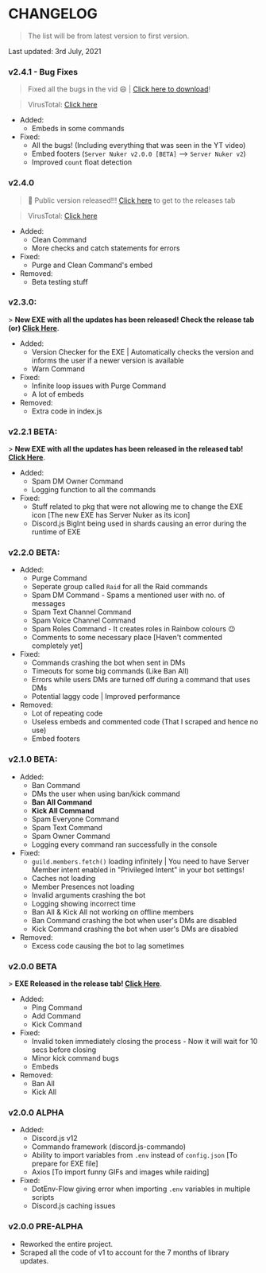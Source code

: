 # CHANGELOG

> The list will be from latest version to first version.

Last updated: 3rd July, 2021

### v2.4.1 - Bug Fixes

> Fixed all the bugs in the vid 😄 | [Click here to download](https://github.com/TechVevo/Server-Nuker/releases/tag/v2.4.1)!

> VirusTotal: [Click here](https://www.virustotal.com/gui/file/6b0d77c906e501fcbb2c61180e2cd08677bcbd4dd2781874bef819185dee953a/detection)

- Added:
  - Embeds in some commands
- Fixed:
  - All the bugs! (Including everything that was seen in the YT video)
  - Embed footers (`Server Nuker v2.0.0 [BETA]` --> `Server Nuker v2`)
  - Improved `count` float detection


### v2.4.0
> 🎉 Public version released!!! [Click here](https://github.com/TechVevo/Server-Nuker/releases/tag/v2.4.0) to get to the releases tab

> VirusTotal: [Click here](https://www.virustotal.com/gui/file/443bce4f3819a546606c1454317814e1f1f943ca5203ca1b7ea0339c13360778/detection)

- Added:
  - Clean Command
  - More checks and catch statements for errors
- Fixed:
  - Purge and Clean Command's embed
- Removed:
  - Beta testing stuff

### v2.3.0:

\> **New EXE with all the updates has been released! Check the release tab (or) [Click Here](https://github.com/TechVevo/Server-Nuker/releases/tag/v2.3.0)**.

- Added:
  - Version Checker for the EXE | Automatically checks the version and informs the user if a newer version is available
  - Warn Command
- Fixed:
  - Infinite loop issues with Purge Command
  - A lot of embeds
- Removed:
  - Extra code in index.js

### v2.2.1 BETA:

\> **New EXE with all the updates has been released in the released tab! [Click Here](https://github.com/TechVevo/Server-Nuker/releases/tag/v2.2.1-BETA)**.

- Added:
  - Spam DM Owner Command
  - Logging function to all the commands
- Fixed:
  - Stuff related to pkg that were not allowing me to change the EXE icon [The new EXE has Server Nuker as its icon]
  - Discord.js BigInt being used in shards causing an error during the runtime of EXE

### v2.2.0 BETA:
- Added:
  - Purge Command
  - Seperate group called `Raid` for all the Raid commands
  - Spam DM Command - Spams a mentioned user with <count> no. of messages
  - Spam Text Channel Command
  - Spam Voice Channel Command
  - Spam Roles Command - It creates roles in Rainbow colours 😉
  - Comments to some necessary place [Haven't commented completely yet]
- Fixed:
  - Commands crashing the bot when sent in DMs
  - Timeouts for some big commands (Like Ban All)
  - Errors while users DMs are turned off during a command that uses DMs
  - Potential laggy code | Improved performance
- Removed:
  - Lot of repeating code
  - Useless embeds and commented code (That I scraped and hence no use)
  - Embed footers

### v2.1.0 BETA:
- Added:
  - Ban Command
  - DMs the user when using ban/kick command
  - **Ban All Command**
  - **Kick All Command**
  - Spam Everyone Command
  - Spam Text Command
  - Spam Owner Command
  - Logging every command ran successfully in the console
- Fixed:
  - `guild.members.fetch()` loading infinitely | You need to have Server Member intent enabled in "Privileged Intent" in your bot settings!
  - Caches not loading
  - Member Presences not loading
  - Invalid arguments crashing the bot
  - Logging showing incorrect time
  - Ban All & Kick All not working on offline members
  - Ban Command crashing the bot when user's DMs are disabled
  - Kick Command crashing the bot when user's DMs are disabled
- Removed:
  - Excess code causing the bot to lag sometimes

### v2.0.0 BETA

\> **EXE Released in the release tab! [Click Here](https://github.com/TechVevo/Server-Nuker/releases/)**.

- Added:
  - Ping Command
  - Add Command
  - Kick Command
- Fixed:
  - Invalid token immediately closing the process - Now it will wait for 10 secs before closing
  - Minor kick command bugs
  - Embeds
- Removed:
  - Ban All
  - Kick All

### v2.0.0 ALPHA
- Added:
  - Discord.js v12
  - Commando framework (discord.js-commando)
  - Ability to import variables from `.env` instead of `config.json` [To prepare for EXE file]
  - Axios [To import funny GIFs and images while raiding]
- Fixed:
  - DotEnv-Flow giving error when importing `.env` variables in multiple scripts
  - Discord.js caching issues

### v2.0.0 PRE-ALPHA
- Reworked the entire project.
- Scraped all the code of v1 to account for the 7 months of library updates.
